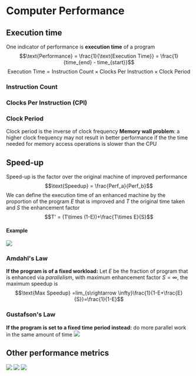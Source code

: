 # Computer Performance
## Execution time
One indicator of performance is __execution time__ of a program
$$\text{Performance} = \frac{1}{\text{Execution Time}} = \frac{1}{time_{end} - time_{start}}$$
$$\text{Execution Time} = \text{Instruction Count} \times \text{Clocks Per Instruction} \times \text{Clock Period}$$
### Instruction Count
### Clocks Per Instruction (CPI)
### Clock Period
Clock period is the inverse of clock frequency
__Memory wall problem__: a higher clock frequency may not result in better performance if the the time needed for memory access operations is slower than the CPU

## Speed-up
Speed-up is the factor over the original machine of improved performance
$$\text{Speedup} = \frac{Perf_a}{Perf_b}$$
We can define the execution time of an enhanced machine by the proportion of the program _E_ that is improved and _T_ the original time taken and _S_ the enhancement factor
$$T' = (T\times (1-E))+\frac{T\times E}{S}$$
#### Example
![](https://i.imgur.com/pM0zGxx.png)

### Amdahl's Law
__If the program is of a fixed workload:__
Let _E_ be the fraction of program that is enhanced via _parallelism_, with maximum enhancement factor $S = \infty$, the maximum speedup is $$\text{Max Speedup} =lim_{s\rightarrow \infty}\frac{1}{1-E+\frac{E}{S}}=\frac{1}{1-E}$$
### Gustafson's Law
__If the program is set to a fixed time period instead:__ do more parallel work in the same amount of time
![](https://i.imgur.com/aaL1XLz.png)

## Other performance metrics
![](https://i.imgur.com/O5MdwfF.png)
![](https://i.imgur.com/37SjOfC.png)
![](https://i.imgur.com/aR1Aglx.png)
